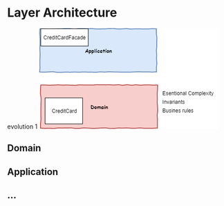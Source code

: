 Layer Architecture
==================

evolution 1
![layer-architecture](images/01.1-architecture.png)

Domain
------

Application
-----------

...
---